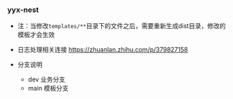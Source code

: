 ### yyx-nest

- 注：当修改`templates/**`目录下的文件之后，需要重新生成dist目录，修改的模板才会生效


- 日志处理相关连接 https://zhuanlan.zhihu.com/p/379827158

- 分支说明
  - dev 业务分支
  - main 模板分支
